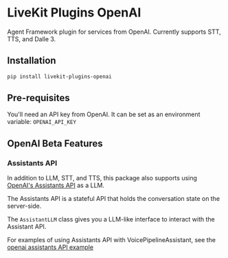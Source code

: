 # LiveKit Plugins OpenAI

Agent Framework plugin for services from OpenAI. Currently supports STT, TTS, and Dalle 3.

## Installation

```bash
pip install livekit-plugins-openai
```

## Pre-requisites

You'll need an API key from OpenAI. It can be set as an environment variable: `OPENAI_API_KEY`

## OpenAI Beta Features

### Assistants API

In addition to LLM, STT, and TTS, this package also supports using [OpenAI's Assistants API](https://platform.openai.com/docs/assistants/overview) as a LLM.

The Assistants API is a stateful API that holds the conversation state on the server-side.

The `AssistantLLM` class gives you a LLM-like interface to interact with the Assistant API.

For examples of using Assistants API with VoicePipelineAssistant, see the [openai assistants API example](https://github.com/livekit/agents/blob/main/examples/voice-pipeline-agent/openai_assistant.py)
